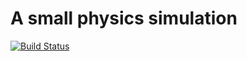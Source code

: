 
# A small physics simulation

[![Build Status](https://travis-ci.org/dylanmckay/rphys.svg)](https://travis-ci.org/dylanmckay/rphys)


